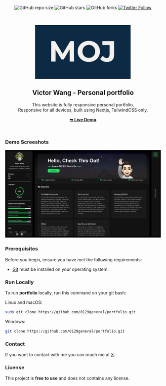 <div align="center">
  
  ![GitHub repo size](https://img.shields.io/github/repo-size/victorwang/portfolio)
  ![GitHub stars](https://img.shields.io/github/stars/victorwang/portfolio?style=social)
  ![GitHub forks](https://img.shields.io/github/forks/victorwang/portfolio?style=social)
  [![Twitter Follow](https://img.shields.io/twitter/follow/ivictorwang?style=social)](https://twitter.com/intent/follow?screen_name=ivictorwang)

  <br />
  <br />
  
  <img src="./public/readme-images/moj.png" />

  <h2 align="center">Victor Wang - Personal portfolio</h2>

This website is fully responsive personal portfolio, <br />Responsive for all devices, built using Nextjs, TailwindCSS only.

<a href="https://victorwang.vercel.app/"><strong>➥ Live Demo</strong></a>

</div>

<br />

### Demo Screeshots

![Victor Portfolio Desktop Demo](./public/readme-images/portfolio.PNG "Desktop Demo")

### Prerequisites

Before you begin, ensure you have met the following requirements:

- [Git](https://git-scm.com/downloads "Download Git") must be installed on your operating system.

### Run Locally

To run **portfolio** locally, run this command on your git bash:

Linux and macOS:

```bash
sudo git clone https://github.com/0129general/portfolio.git
```

Windows:

```bash
git clone https://github.com/0129general/portfolio.git
```

### Contact

If you want to contact with me you can reach me at [X](https://www.x.com/ivictorwang).

### License

This project is **free to use** and does not contains any license.

